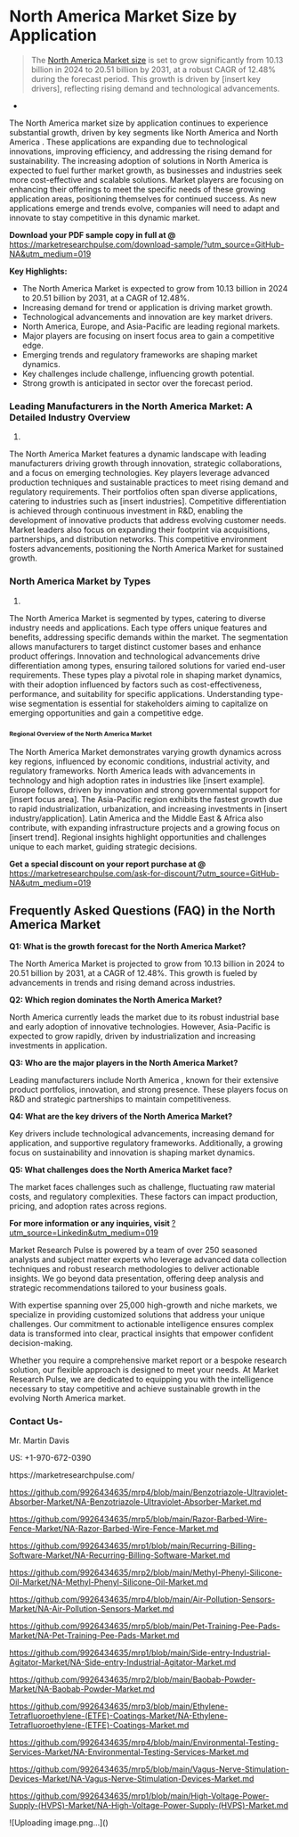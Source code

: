 <h1>North America  Market&nbsp;Size by Application</h1><blockquote><p>The <a href="https://marketresearchpulse.com/download-sample/?utm_source=GitHub-NA&amp;utm_medium=019">North America  Market size</a> is set to grow significantly from 10.13 billion in 2024 to 20.51 billion by 2031, at a robust CAGR of 12.48% during the forecast period. This growth is driven by [insert key drivers], reflecting rising demand and technological advancements.</p></blockquote><ul><li></li></ul><p>The North America  market size by application continues to experience substantial growth, driven by key segments like North America  and North America . These applications are expanding due to technological innovations, improving efficiency, and addressing the rising demand for sustainability. The increasing adoption of solutions in North America  is expected to fuel further market growth, as businesses and industries seek more cost-effective and scalable solutions. Market players are focusing on enhancing their offerings to meet the specific needs of these growing application areas, positioning themselves for continued success. As new applications emerge and trends evolve, companies will need to adapt and innovate to stay competitive in this dynamic market.</p><p><strong>Download your PDF sample copy in full at @ </strong><a href="https://marketresearchpulse.com/download-sample/?utm_source=GitHub-NA&amp;utm_medium=019">https://marketresearchpulse.com/download-sample/?utm_source=GitHub-NA&amp;utm_medium=019</a></p><p><strong>Key Highlights: </strong></p><ul><li>The North America  Market is expected to grow from 10.13 billion in 2024 to 20.51 billion by 2031, at a CAGR of 12.48%.</li><li>Increasing demand for trend or application is driving market growth.</li><li>Technological advancements and innovation are key market drivers.</li><li>North America, Europe, and Asia-Pacific are leading regional markets.</li><li>Major players are focusing on insert focus area to gain a competitive edge.</li><li>Emerging trends and regulatory frameworks are shaping market dynamics.</li><li>Key challenges include challenge, influencing growth potential.</li><li>Strong growth is anticipated in sector over the forecast period.</li></ul><h3>Leading Manufacturers in the North America  Market: A Detailed Industry Overview</h3><ol><li></li></ol><div class="flex max-w-full flex-col flex-grow"><div class="min-h-8 text-message flex w-full flex-col items-end gap-2 whitespace-normal break-words [.text-message+&amp;]:mt-5" dir="auto" data-message-author-role="assistant" data-message-id="fd8432e4-4910-450d-b182-61b7bfb0a01f" data-message-model-slug="gpt-4o"><div class="flex w-full flex-col gap-1 empty:hidden first:pt-[3px]"><div class="markdown prose w-full break-words dark:prose-invert light"><p>The North America  Market features a dynamic landscape with leading manufacturers driving growth through innovation, strategic collaborations, and a focus on emerging technologies. Key players leverage advanced production techniques and sustainable practices to meet rising demand and regulatory requirements. Their portfolios often span diverse applications, catering to industries such as [insert industries]. Competitive differentiation is achieved through continuous investment in R&amp;D, enabling the development of innovative products that address evolving customer needs. Market leaders also focus on expanding their footprint via acquisitions, partnerships, and distribution networks. This competitive environment fosters advancements, positioning the North America  Market for sustained growth.</p></div></div></div></div><h3>North America  Market by Types</h3><ol><li></li></ol><div class="flex max-w-full flex-col flex-grow"><div class="min-h-8 text-message flex w-full flex-col items-end gap-2 whitespace-normal break-words [.text-message+&amp;]:mt-5" dir="auto" data-message-author-role="assistant" data-message-id="084470be-0bb7-4664-bddf-5156b4f41249" data-message-model-slug="gpt-4o-mini"><div class="flex w-full flex-col gap-1 empty:hidden first:pt-[3px]"><div class="markdown prose w-full break-words dark:prose-invert light"><p>The North America  Market is segmented by types, catering to diverse industry needs and applications. Each type offers unique features and benefits, addressing specific demands within the market. The segmentation allows manufacturers to target distinct customer bases and enhance product offerings. Innovation and technological advancements drive differentiation among types, ensuring tailored solutions for varied end-user requirements. These types play a pivotal role in shaping market dynamics, with their adoption influenced by factors such as cost-effectiveness, performance, and suitability for specific applications. Understanding type-wise segmentation is essential for stakeholders aiming to capitalize on emerging opportunities and gain a competitive edge.</p></div></div></div></div><h3><span style="font-size: 11px;">Regional Overview of the North America  Market</span></h3><div class="flex max-w-full flex-col flex-grow"><div class="min-h-8 text-message flex w-full flex-col items-end gap-2 whitespace-normal break-words [.text-message+&amp;]:mt-5" dir="auto" data-message-author-role="assistant" data-message-id="e9038762-ce64-4e30-91c9-9bd413514231" data-message-model-slug="gpt-4o-mini"><div class="flex w-full flex-col gap-1 empty:hidden first:pt-[3px]"><div class="markdown prose w-full break-words dark:prose-invert light"><p>The North America  Market demonstrates varying growth dynamics across key regions, influenced by economic conditions, industrial activity, and regulatory frameworks. North America leads with advancements in technology and high adoption rates in industries like [insert example]. Europe follows, driven by innovation and strong governmental support for [insert focus area]. The Asia-Pacific region exhibits the fastest growth due to rapid industrialization, urbanization, and increasing investments in [insert industry/application]. Latin America and the Middle East &amp; Africa also contribute, with expanding infrastructure projects and a growing focus on [insert trend]. Regional insights highlight opportunities and challenges unique to each market, guiding strategic decisions.</p></div></div></div></div><p><strong>Get a special discount on your report purchase at @ </strong><a href="https://marketresearchpulse.com/ask-for-discount/?utm_source=GitHub-NA&amp;utm_medium=019">https://marketresearchpulse.com/ask-for-discount/?utm_source=GitHub-NA&amp;utm_medium=019</a></p><h2>Frequently Asked Questions (FAQ) in the North America  Market</h2><p><strong>Q1: What is the growth forecast for the North America  Market?</strong></p><p>The North America  Market is projected to grow from 10.13 billion in 2024 to 20.51 billion by 2031, at a CAGR of 12.48%. This growth is fueled by advancements in trends and rising demand across industries.</p><p><strong>Q2: Which region dominates the North America  Market?</strong></p><p>North America currently leads the market due to its robust industrial base and early adoption of innovative technologies. However, Asia-Pacific is expected to grow rapidly, driven by industrialization and increasing investments in application.</p><p><strong>Q3: Who are the major players in the North America  Market?</strong></p><p>Leading manufacturers include North America , known for their extensive product portfolios, innovation, and strong presence. These players focus on R&amp;D and strategic partnerships to maintain competitiveness.</p><p><strong>Q4: What are the key drivers of the North America  Market?</strong></p><p>Key drivers include technological advancements, increasing demand for application, and supportive regulatory frameworks. Additionally, a growing focus on sustainability and innovation is shaping market dynamics.</p><p><strong>Q5: What challenges does the North America  Market face?</strong></p><p>The market faces challenges such as challenge, fluctuating raw material costs, and regulatory complexities. These factors can impact production, pricing, and adoption rates across regions.</p><p><strong>For more information or any inquiries, visit&nbsp;</strong><a href="?utm_source=Linkedin&utm_medium=019">?utm_source=Linkedin&utm_medium=019</a></p><p>Market Research Pulse is powered by a team of over 250 seasoned analysts and subject matter experts who leverage advanced data collection techniques and robust research methodologies to deliver actionable insights. We go beyond data presentation, offering deep analysis and strategic recommendations tailored to your business goals.</p><p>With expertise spanning over 25,000 high-growth and niche markets, we specialize in providing customized solutions that address your unique challenges. Our commitment to actionable intelligence ensures complex data is transformed into clear, practical insights that empower confident decision-making.</p><p>Whether you require a comprehensive market report or a bespoke research solution, our flexible approach is designed to meet your needs. At Market Research Pulse, we are dedicated to equipping you with the intelligence necessary to stay competitive and achieve sustainable growth in the evolving North America  market.</p><h3><strong>Contact Us-</strong></h3><p>Mr. Martin Davis</p><p>US: +1-970-672-0390</p><p>https://marketresearchpulse.com/</p><p><a href="https://github.com/9926434635/mrp4/blob/main/Benzotriazole-Ultraviolet-Absorber-Market/NA-Benzotriazole-Ultraviolet-Absorber-Market.md">https://github.com/9926434635/mrp4/blob/main/Benzotriazole-Ultraviolet-Absorber-Market/NA-Benzotriazole-Ultraviolet-Absorber-Market.md</a></p><p><a href="https://github.com/9926434635/mrp5/blob/main/Razor-Barbed-Wire-Fence-Market/NA-Razor-Barbed-Wire-Fence-Market.md">https://github.com/9926434635/mrp5/blob/main/Razor-Barbed-Wire-Fence-Market/NA-Razor-Barbed-Wire-Fence-Market.md</a></p><p><a href="https://github.com/9926434635/mrp1/blob/main/Recurring-Billing-Software-Market/NA-Recurring-Billing-Software-Market.md">https://github.com/9926434635/mrp1/blob/main/Recurring-Billing-Software-Market/NA-Recurring-Billing-Software-Market.md</a></p><p><a href="https://github.com/9926434635/mrp2/blob/main/Methyl-Phenyl-Silicone-Oil-Market/NA-Methyl-Phenyl-Silicone-Oil-Market.md">https://github.com/9926434635/mrp2/blob/main/Methyl-Phenyl-Silicone-Oil-Market/NA-Methyl-Phenyl-Silicone-Oil-Market.md</a></p><p><a href="https://github.com/9926434635/mrp4/blob/main/Air-Pollution-Sensors-Market/NA-Air-Pollution-Sensors-Market.md">https://github.com/9926434635/mrp4/blob/main/Air-Pollution-Sensors-Market/NA-Air-Pollution-Sensors-Market.md</a></p><p><a href="https://github.com/9926434635/mrp5/blob/main/Pet-Training-Pee-Pads-Market/NA-Pet-Training-Pee-Pads-Market.md">https://github.com/9926434635/mrp5/blob/main/Pet-Training-Pee-Pads-Market/NA-Pet-Training-Pee-Pads-Market.md</a></p><p><a href="https://github.com/9926434635/mrp1/blob/main/Side-entry-Industrial-Agitator-Market/NA-Side-entry-Industrial-Agitator-Market.md">https://github.com/9926434635/mrp1/blob/main/Side-entry-Industrial-Agitator-Market/NA-Side-entry-Industrial-Agitator-Market.md</a></p><p><a href="https://github.com/9926434635/mrp2/blob/main/Baobab-Powder-Market/NA-Baobab-Powder-Market.md">https://github.com/9926434635/mrp2/blob/main/Baobab-Powder-Market/NA-Baobab-Powder-Market.md</a></p><p><a href="https://github.com/9926434635/mrp3/blob/main/Ethylene-Tetrafluoroethylene-(ETFE)-Coatings-Market/NA-Ethylene-Tetrafluoroethylene-(ETFE)-Coatings-Market.md">https://github.com/9926434635/mrp3/blob/main/Ethylene-Tetrafluoroethylene-(ETFE)-Coatings-Market/NA-Ethylene-Tetrafluoroethylene-(ETFE)-Coatings-Market.md</a></p><p><a href="https://github.com/9926434635/mrp4/blob/main/Environmental-Testing-Services-Market/NA-Environmental-Testing-Services-Market.md">https://github.com/9926434635/mrp4/blob/main/Environmental-Testing-Services-Market/NA-Environmental-Testing-Services-Market.md</a></p><p><a href="https://github.com/9926434635/mrp5/blob/main/Vagus-Nerve-Stimulation-Devices-Market/NA-Vagus-Nerve-Stimulation-Devices-Market.md">https://github.com/9926434635/mrp5/blob/main/Vagus-Nerve-Stimulation-Devices-Market/NA-Vagus-Nerve-Stimulation-Devices-Market.md</a></p><p><a href="https://github.com/9926434635/mrp1/blob/main/High-Voltage-Power-Supply-(HVPS)-Market/NA-High-Voltage-Power-Supply-(HVPS)-Market.md">https://github.com/9926434635/mrp1/blob/main/High-Voltage-Power-Supply-(HVPS)-Market/NA-High-Voltage-Power-Supply-(HVPS)-Market.md</a></p>
![Uploading image.png…]()
